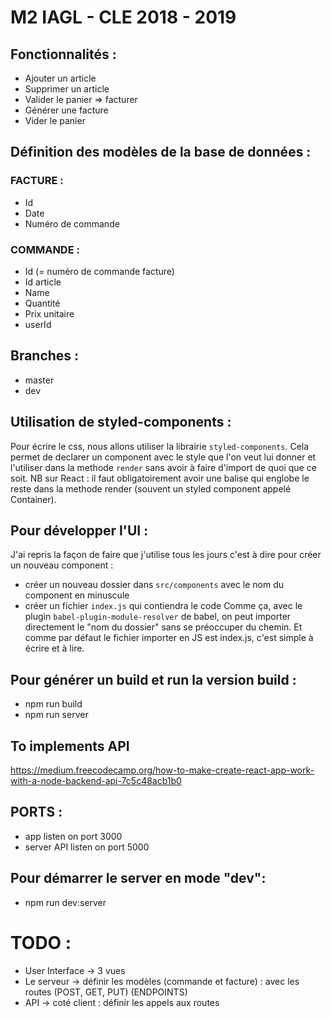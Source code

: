 # M2 IAGL - CLE 2018 - 2019

## Fonctionnalités :

- Ajouter un article
- Supprimer un article
- Valider le panier => facturer
- Générer une facture
- Vider le panier

## Définition des modèles de la base de données :

### FACTURE :

- Id
- Date
- Numéro de commande

### COMMANDE :

- Id (= numéro de commande facture)
- Id article
- Name
- Quantité
- Prix unitaire
- userId

## Branches :

- master
- dev

## Utilisation de styled-components :

Pour écrire le css, nous allons utiliser la librairie `styled-components`. Cela permet de declarer un component avec le style que l'on veut lui donner et l'utiliser dans la methode `render` sans avoir à faire d'import de quoi que ce soit.
NB sur React : il faut obligatoirement avoir une balise qui englobe le reste dans la methode render (souvent un styled component appelé Container).

## Pour développer l'UI :

J'ai repris la façon de faire que j'utilise tous les jours c'est à dire pour créer un nouveau component :

- créer un nouveau dossier dans `src/components` avec le nom du component en minuscule
- créer un fichier `index.js` qui contiendra le code
  Comme ça, avec le plugin `babel-plugin-module-resolver` de babel, on peut importer directement le "nom du dossier" sans se préoccuper du chemin. Et comme par défaut le fichier importer en JS est index.js, c'est simple à écrire et à lire.

## Pour générer un build et run la version build :

- npm run build
- npm run server

## To implements API

https://medium.freecodecamp.org/how-to-make-create-react-app-work-with-a-node-backend-api-7c5c48acb1b0

## PORTS :

- app listen on port 3000
- server API listen on port 5000

## Pour démarrer le server en mode "dev":

- npm run dev:server

# TODO :

- User Interface -> 3 vues
- Le serveur -> définir les modèles (commande et facture) : avec les routes (POST, GET, PUT) (ENDPOINTS)
- API -> coté client : définir les appels aux routes
